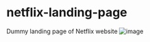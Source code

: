 # netflix-landing-page
Dummy landing page of Netflix website
![image](https://user-images.githubusercontent.com/70709906/133441652-4ef01dfa-d0e4-4871-9f3f-abe0058fef83.png)

